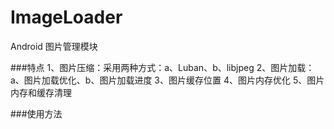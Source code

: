 # ImageLoader
Android 图片管理模块

###特点
1、图片压缩：采用两种方式：a、Luban、b、libjpeg
2、图片加载：a、图片加载优化、b、图片加载进度
3、图片缓存位置
4、图片内存优化
5、图片内存和缓存清理

###使用方法
